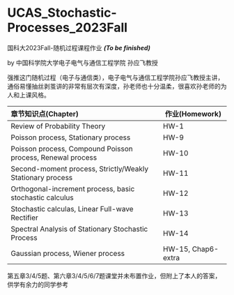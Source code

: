 # UCAS_Stochastic-Processes_2023Fall
国科大2023Fall-随机过程课程作业 ***(To be finished)***

by 中国科学院大学电子电气与通信工程学院 孙应飞教授

强推这门随机过程（电子与通信类），电子电气与通信工程学院孙应飞教授主讲，通俗易懂抽丝剥茧讲的非常有层次有深度，孙老师也十分温柔，很喜欢孙老师的为人和上课风格。

| 章节知识点(Chapter)                                                   | 作业(Homework)      | 
| :-------------------------------------------------------------------- | -------            | 
| Review of Probability Theory                                          | HW-1               | 
| Poisson process, Stationary process                                   | HW-9               | 
| Poisson process, Compound Poisson process, Renewal process            | HW-10              |  
| Second-moment process, Strictly/Weakly Stationary process             | HW-11              | 
| Orthogonal-increment process, basic stochastic calculus               | HW-12              | 
| Stochastic calculas, Linear Full-wave Rectifier                       | HW-13              | 
| Spectral Analysis of Stationary Stochastic Process                    | HW-14              | 
| Gaussian process, Wiener process                                      | HW-15, Chap6-extra | 

第五章3/4/5题、第六章3/4/5/6/7题课堂并未布置作业，但附上了本人的答案，供学有余力的同学参考
